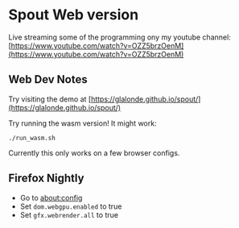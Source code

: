 # Spout Web version

Live streaming some of the programming ony my youtube channel: [https://www.youtube.com/watch?v=OZZ5brzOenM](https://www.youtube.com/watch?v=OZZ5brzOenM) 

## Web Dev Notes

Try visiting the demo at [https://glalonde.github.io/spout/](https://glalonde.github.io/spout/)

Try running the wasm version! It might work:
```
./run_wasm.sh
```

Currently this only works on a few browser configs.

## Firefox Nightly
- Go to [about:config](about:config)
- Set `dom.webgpu.enabled` to true
- Set `gfx.webrender.all` to true